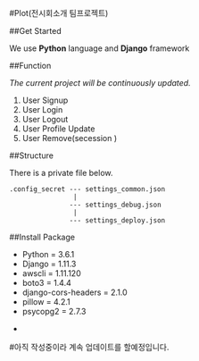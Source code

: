 #Plot(전시회소개 팀프로젝트)


##Get Started

We use **Python** language and **Django** framework

##Function

*The current project will be continuously updated.*

1. User Signup
2. User Login
3. User Logout
4. User Profile Update
5. User Remove(secession
)

##Structure

There is a private file below.

```
.config_secret --- settings_common.json
                |
               --- settings_debug.json
                |
               --- settings_deploy.json
```

##Install Package

* Python = 3.6.1
* Django = 1.11.3
* awscli = 1.11.120
* boto3 = 1.4.4
* django-cors-headers = 2.1.0
* pillow = 4.2.1
* psycopg2 = 2.7.3



-
#아직 작성중이라 계속 업데이트를 할예정입니다.



